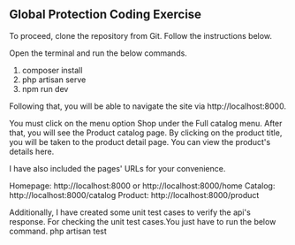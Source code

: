## Global Protection Coding Exercise

To proceed, clone the repository from Git. Follow the instructions below.

Open the terminal and run the below commands.
1) composer install
2) php artisan serve
3) npm run dev



Following that, you will be able to navigate the site via http://localhost:8000.


You must click on the menu option Shop under the Full catalog menu. After that, you will see the Product catalog page. 
By clicking on the product title, you will be taken to the product detail page. You can view the product's details here.

I have also included the pages' URLs for your convenience.


Homepage: http://localhost:8000 or http://localhost:8000/home 
Catalog: http://localhost:8000/catalog
Product: http://localhost:8000/product

Additionally, I have created some unit test cases to verify the api's response. For checking the unit test cases.You just have to run the below command.
php artisan test